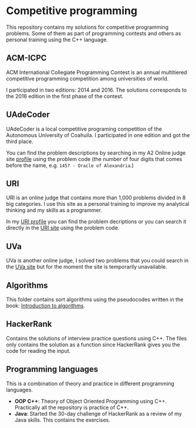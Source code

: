 # Competitive programming
This repository contains my solutions for competitive programming problems. Some of them as part of programming contests and others as personal training using the C++ language.

## ACM-ICPC
ACM International Collegiate Programming Contest is an annual multitiered competitive programming competition among universities of world. 

I participated in two editions: 2014 and 2016. The solutions corresponds to the 2016 edition in the first phase of the contest.

## UAdeCoder
UAdeCoder is a local competitive programing competition of the Autonomous University of Coahuila. I participated in one edition and got the third place. 

You can find the problem descriptions by searching in my A2 Online judge site [ profile](https://a2oj.com/profile?Username=alberto) using the problem code (the number of four digits that comes before the name, e.g. `1457 - Oracle of Alexandria`.)
## URI
URI is an online judge that contains more than 1,000 problems divided in 8 big categories. I use this site as a personal training to improve my analytical thinking and my skills as a programmer. 

In my [URI profile](https://www.urionlinejudge.com.br/judge/es/profile/42933) you can find the problem decriptions or you can search it directly in the [URI site](https://www.urionlinejudge.com.br/judge/en/login) using the problem code.

## UVa
UVa is another online judge, I solved two problems that you could search in the [UVa site](https://uva.onlinejudge.org/) but for the moment the site is temporarily unavailable. 

## Algorithms 
This folder contains sort algorithms using the pseudocodes written in the book: [Introduction to algorithms](https://mitpress.mit.edu/books/introduction-algorithms). 

## HackerRank
Contains the solutions of interview practice questions using C++. The files only contains the solution as a function since HackerRank gives you the code for reading the input.

## Programming languages
This is a combination of theory and practice in different programming languages.
- **OOP C++**: Theory of Object Oriented Programming using C++. Practically all the repository is practice of C++.
- **Java**: Started the 30-day challenge of HackerRank as a review of my Java skills. This contains the exercises. 
